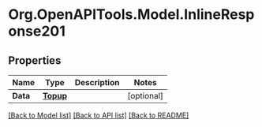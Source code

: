 
# Org.OpenAPITools.Model.InlineResponse201

## Properties

Name | Type | Description | Notes
------------ | ------------- | ------------- | -------------
**Data** | [**Topup**](Topup.md) |  | [optional] 

[[Back to Model list]](../README.md#documentation-for-models)
[[Back to API list]](../README.md#documentation-for-api-endpoints)
[[Back to README]](../README.md)

